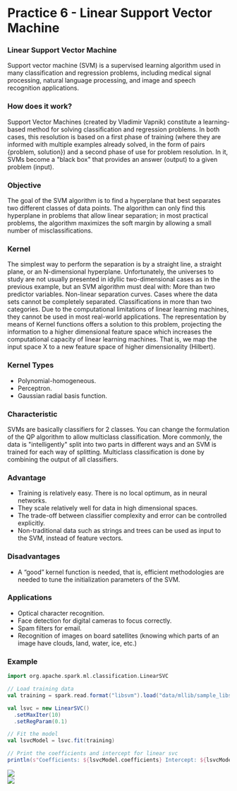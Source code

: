 # Practice 6 - Linear Support Vector Machine

### Linear Support Vector Machine
Support vector machine (SVM) is a supervised learning algorithm used in many classification and regression problems, including medical signal processing, natural language processing, and image and speech recognition applications.

### How does it work?
Support Vector Machines (created by Vladimir Vapnik) constitute a learning-based method for solving classification and regression problems. In both cases, this resolution is based on a first phase of training (where they are informed with multiple examples already solved, in the form of pairs {problem, solution}) and a second phase of use for problem resolution. In it, SVMs become a "black box" that provides an answer (output) to a given problem (input).

### Objective
The goal of the SVM algorithm is to find a hyperplane that best separates two different classes of data points. The algorithm can only find this hyperplane in problems that allow linear separation; in most practical problems, the algorithm maximizes the soft margin by allowing a small number of misclassifications.

### Kernel
The simplest way to perform the separation is by a straight line, a straight plane, or an N-dimensional hyperplane. Unfortunately, the universes to study are not usually presented in idyllic two-dimensional cases as in the previous example, but an SVM algorithm must deal with: More than two predictor variables. Non-linear separation curves. Cases where the data sets cannot be completely separated. Classifications in more than two categories.
Due to the computational limitations of linear learning machines, they cannot be used in most real-world applications. The representation by means of Kernel functions offers a solution to this problem, projecting the information to a higher dimensional feature space which increases the computational capacity of linear learning machines. That is, we map the input space X to a new feature space of higher dimensionality (Hilbert).

### Kernel Types
- Polynomial-homogeneous.
- Perceptron.
- Gaussian radial basis function.

### Characteristic
SVMs are basically classifiers for 2 classes. You can change the formulation of the QP algorithm to allow multiclass classification. More commonly, the data is "intelligently" split into two parts in different ways and an SVM is trained for each way of splitting. Multiclass classification is done by combining the output of all classifiers.

### Advantage
- Training is relatively easy. There is no local optimum, as in neural networks.
- They scale relatively well for data in high dimensional spaces.
- The trade-off between classifier complexity and error can be controlled explicitly.
- Non-traditional data such as strings and trees can be used as input to the SVM, instead of feature vectors.

### Disadvantages
- A “good” kernel function is needed, that is, efficient methodologies are needed to tune the initialization parameters of the SVM.

### Applications
- Optical character recognition.
- Face detection for digital cameras to focus correctly.
- Spam filters for email.
- Recognition of images on board satellites (knowing which parts of an image have clouds, land, water, ice, etc.)

### Example
```scala
import org.apache.spark.ml.classification.LinearSVC

// Load training data
val training = spark.read.format("libsvm").load("data/mllib/sample_libsvm_data.txt")

val lsvc = new LinearSVC()
  .setMaxIter(10)
  .setRegParam(0.1)

// Fit the model
val lsvcModel = lsvc.fit(training)

// Print the coefficients and intercept for linear svc
println(s"Coefficients: ${lsvcModel.coefficients} Intercept: ${lsvcModel.intercept}")
```  
![](https://github.com/rafaelsanchezbaez/Big_Data/blob/Unit_3/practices/practice_6/pic1.jpg)  
![](https://github.com/rafaelsanchezbaez/Big_Data/blob/Unit_3/practices/practice_6/pic2.jpg)
